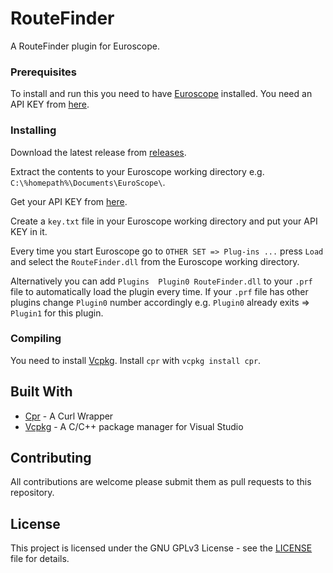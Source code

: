 # RouteFinder

A RouteFinder plugin for Euroscope.

### Prerequisites

To install and run this you need to have [Euroscope](https://www.euroscope.hu/) installed. You need an API KEY from [here](https://routefinder-61e37.web.app/).

### Installing

Download the latest release from [releases](https://github.com/Huijaaja42/routefinder/releases/latest).

Extract the contents to your Euroscope working directory e.g. `C:\%homepath%\Documents\EuroScope\`.

Get your API KEY from [here](https://routefinder-61e37.web.app/).

Create a `key.txt` file in your Euroscope working directory and put your API KEY in it.

Every time you start Euroscope go to  `OTHER SET => Plug-ins ...` press `Load` and select the `RouteFinder.dll` from the Euroscope working directory.

Alternatively you can add `Plugins	Plugin0	RouteFinder.dll` to your `.prf` file to automatically load the plugin every time. If your `.prf` file has other plugins change `Plugin0` number accordingly e.g. `Plugin0` already exits => `Plugin1` for this plugin.

### Compiling

You need to install [Vcpkg](https://github.com/microsoft/vcpkg). Install `cpr` with `vcpkg install cpr`.

## Built With

* [Cpr](https://whoshuu.github.io/cpr/) - A Curl Wrapper
* [Vcpkg](https://github.com/microsoft/vcpkg) - A C/C++ package manager for Visual Studio

## Contributing

All contributions are welcome please submit them as pull requests to this repository.

## License

This project is licensed under the GNU GPLv3 License - see the [LICENSE](LICENSE) file for details.
